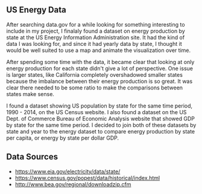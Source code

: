 ## US Energy Data  
After searching data.gov for a while looking for something interesting to include in my project, I finalaly found a dataset on energy production by state at the US Energy Information Administration site.  It had the kind of data I was looking for, and since it had yearly data by state, I thought it would be well suited to use a map and animate the visualization over time.

After spending some time with the data, it became clear that looking at only energy production for each state didn't give a lot of perspective.  One issue is larger states, like California completely overshadowed smaller states because the imbalance between their energy production is so great.  It was clear there needed to be some ratio to make the comparisons between states make sense.  

I found a dataset showing US population by state for the same time period, 1990 - 2014, on the US Census website.  I also found a dataset on the US Dept. of Commerce Bureau of Economic Analysis website that showed GDP by state for the same time period.  I decided to join both of these datasets by state and year to the energy dataset to compare energy production by state per capita, or energy by state per dollar GDP.


## Data Sources
* https://www.eia.gov/electricity/data/state/
* https://www.census.gov/popest/data/historical/index.html
* http://www.bea.gov/regional/downloadzip.cfm


